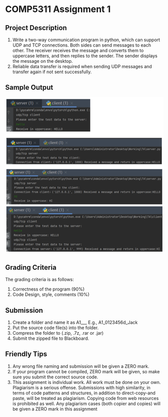 # COMP5311 Assignment 1

## Project Description
1. Write a two-way communication program in python, which can support UDP and TCP connections. Both sides can send messages to each other. The receiver receives the message and converts them to uppercase letters, and then replies to the sender. The sender displays the message on the desktop.
2. Reliable data transfer is required when sending UDP messages and transfer again if not sent successfully.

## Sample Output
![Image](./sample-output.png)

## Grading Criteria

The grading criteria is as follows: 

1. Correctness of the program (90%) 
2. Code Design, style, comments (10%) 

## Submission
1. Create a folder and name it as A1__<student no>_<your name> E.g., A1_0123456d_Jack 
2. Put the source code file(s) into the folder. 
3. Compress the folder to (.zip, .7z, .rar or .jar)
4. Submit the zipped file to Blackboard. 


## Friendly Tips
1. Any wrong file naming and submission will be given a ZERO mark. 
2. If your program cannot be compiled, ZERO mark will be given, so make sure you submit the correct source code.
3. This assignment is individual work. All work must be done on your own. Plagiarism is a serious offense. Submissions with high similarity, in terms of code patterns and structures, in addition to direct-copy-and paste, will be treated as plagiarism. Copying code from web resources is prohibited as well. Any plagiarism cases (both copier and copies) will be given a ZERO mark in this assignment